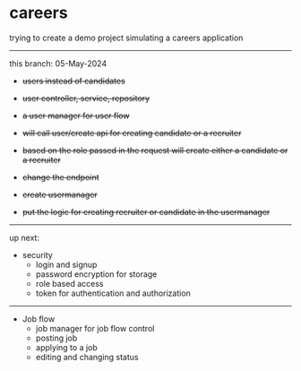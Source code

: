 # careers
trying to create a demo project simulating a careers application

----------------------------

this branch: 05-May-2024

* ~~users instead of candidates~~
* ~~user controller, service, repository~~

* ~~a user manager for user flow~~
* ~~will call user/create api for creating candidate or a recruiter~~
* ~~based on the role passed in the request will create either a candidate or a recruiter~~

* ~~change the endpoint~~
* ~~create usermanager~~
* ~~put the logic for creating recruiter or candidate in the usermanager~~

--------------------------------

up next:

* security
  * login and signup
  * password encryption for storage
  * role based access
  * token for authentication and authorization


------------------------------------------
* Job flow
  * job manager for job flow control
  * posting job
  * applying to a job
  * editing and changing status